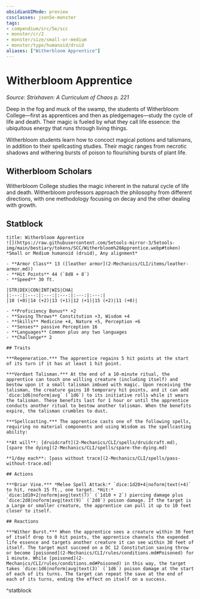 ```yaml
---
obsidianUIMode: preview
cssclasses: json5e-monster
tags:
- compendium/src/5e/scc
- monster/cr/2
- monster/size/small-or-medium
- monster/type/humanoid/druid
aliases: ["Witherbloom Apprentice"]
---
```

# Witherbloom Apprentice
*Source: Strixhaven: A Curriculum of Chaos p. 221*  

Deep in the fog and muck of the swamp, the students of Witherbloom College—first as apprentices and then as pledgemages—study the cycle of life and death. Their magic is fueled by what they call life essence: the ubiquitous energy that runs through living things.

Witherbloom students learn how to concoct magical potions and talismans, in addition to their spellcasting studies. Their magic ranges from necrotic shadows and withering bursts of poison to flourishing bursts of plant life.

## Witherbloom Scholars

Witherbloom College studies the magic inherent in the natural cycle of life and death. Witherbloom professors approach the philosophy from different directions, with one methodology focusing on decay and the other dealing with growth.

## Statblock

```ad-statblock
title: Witherbloom Apprentice
![](https://raw.githubusercontent.com/5etools-mirror-3/5etools-img/main/bestiary/tokens/SCC/Witherbloom%20Apprentice.webp#token)
*Small or Medium humanoid (druid), Any alignment*

- **Armor Class** 13 ([leather armor](2-Mechanics/CLI/items/leather-armor.md))
- **Hit Points** 44 (`8d8 + 8`)
- **Speed** 30 ft.

|STR|DEX|CON|INT|WIS|CHA|
|:---:|:---:|:---:|:---:|:---:|:---:|
|10 (+0)|14 (+2)|13 (+1)|12 (+1)|15 (+2)|11 (+0)|

- **Proficiency Bonus** +2
- **Saving Throws** Constitution +3, Wisdom +4
- **Skills** Medicine +4, Nature +5, Perception +6
- **Senses** passive Perception 16
- **Languages** Common plus any two languages
- **Challenge** 2

## Traits

***Regeneration.*** The apprentice regains 5 hit points at the start of its turn if it has at least 1 hit point.

***Verdant Talisman.*** At the end of a 10-minute ritual, the apprentice can touch one willing creature (including itself) and bestow upon it a small talisman imbued with magic. Upon receiving the talisman, the creature gains 10 temporary hit points, and it can add `dice:1d6|noform|avg` (`1d6`) to its initiative rolls while it wears the talisman. These benefits last for 1 hour or until the apprentice conducts another ritual to bestow another talisman. When the benefits expire, the talisman crumbles to dust.

***Spellcasting.*** The apprentice casts one of the following spells, requiring no material components and using Wisdom as the spellcasting ability:

**At will**: [druidcraft](2-Mechanics/CLI/spells/druidcraft.md), [spare the dying](2-Mechanics/CLI/spells/spare-the-dying.md)

**1/day each**: [pass without trace](2-Mechanics/CLI/spells/pass-without-trace.md)

## Actions

***Briar Vine.*** *Melee Spell Attack:* `dice:1d20+4|noform|text(+4)` to hit, reach 15 ft., one target. *Hit:* `dice:1d10+2|noform|avg|text(7)` (`1d10 + 2`) piercing damage plus `dice:2d8|noform|avg|text(9)` (`2d8`) poison damage. If the target is a Large or smaller creature, the apprentice can pull it up to 10 feet closer to itself.

## Reactions

***Wither Burst.*** When the apprentice sees a creature within 30 feet of itself drop to 0 hit points, the apprentice channels the expended life essence and targets another creature it can see within 30 feet of itself. The target must succeed on a DC 12 Constitution saving throw or become [poisoned](2-Mechanics/CLI/rules/conditions.md#Poisoned) for 1 minute. While [poisoned](2-Mechanics/CLI/rules/conditions.md#Poisoned) in this way, the target takes `dice:1d6|noform|avg|text(3)` (`1d6`) poison damage at the start of each of its turns. The target can repeat the save at the end of each of its turns, ending the effect on itself on a success.
```
^statblock